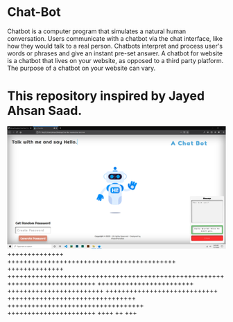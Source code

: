 # Chat-Bot
Chatbot is a computer program that simulates a natural human conversation. Users communicate with a chatbot via the chat interface, like how they would talk to a real person. Chatbots interpret and process user's words or phrases and give an instant pre-set answer. A chatbot for website is a chatbot that lives on your website, as opposed to a third party platform. The purpose of a chatbot on your website can vary. 
# This repository inspired by Jayed Ahsan Saad.


![alt text](https://github.com/AhsanParadise/Chat-Bot/blob/master/ScreenShot.png?raw=true)
++++++++++++++ ++++++++++++++++++++++++++++++++++++++++++
++++++++++++++ ++++++++++++++++++++++++++++++++++++++++++++++++++++++++++++++++++++++++++++
++++++++++++++++++++++++ ++++++++++++++++++++++++ ++++++++++++++++++++++++++++
 ++++++++++++++++++++++++++++++++ ++++++++++++++++++++++++++++++++++
++++++++++++++++++++++
++++ ++ +++
